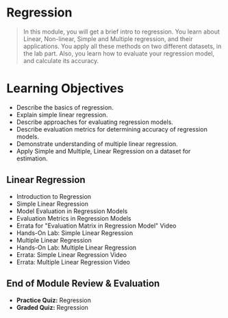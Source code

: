 # Regression
> In this module, you will get a brief intro to regression. You learn about Linear, Non-linear, Simple and Multiple regression, and their applications. You apply all these methods on two different datasets, in the lab part. Also, you learn how to evaluate your regression model, and calculate its accuracy.
# Learning Objectives
- Describe the basics of regression.
- Explain simple linear regression.
- Describe approaches for evaluating regression models.
- Describe evaluation metrics for determining accuracy of regression models.
- Demonstrate understanding of multiple linear regression.
- Apply Simple and Multiple, Linear Regression on a dataset for estimation.
## Linear Regression
- Introduction to Regression
- Simple Linear Regression
- Model Evaluation in Regression Models
- Evaluation Metrics in Regression Models
- Errata for "Evaluation Matrix in Regression Model" Video
- Hands-On Lab: Simple Linear Regression
- Multiple Linear Regression
- Hands-On Lab: Multiple Linear Regression
- Errata: Simple Linear Regression Video
- Errata: Multiple Linear Regression Video
## End of Module Review & Evaluation
- **Practice Quiz:** Regression
- **Graded Quiz:** Regression
